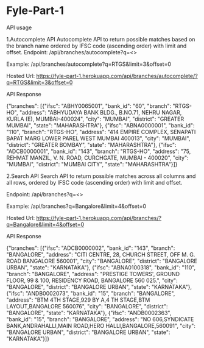 # Fyle-Part-1
API usage

1.Autocomplete API Autocomplete API to return possible matches based on the branch name ordered by IFSC code (ascending order) with limit and offset.
Endpoint: /api/branches/autocomplete?q=<>

Example: /api/branches/autocomplete?q=RTGS&limit=3&offset=0

Hosted Url:
https://fyle-part-1.herokuapp.com/api/branches/autocomplete/?q=RTGS&limit=3&offset=0

API Response

{"branches": [{"ifsc": "ABHY0065001", "bank_id": "60", "branch": "RTGS-HO", "address": "ABHYUDAYA BANK BLDG., B.NO.71, NEHRU NAGAR, KURLA (E), MUMBAI-400024", "city": "MUMBAI", "district": "GREATER MUMBAI", "state": "MAHARASHTRA"}, {"ifsc": "ABNA0000001", "bank_id": "110", "branch": "RTGS-HO", "address": "414 EMPIRE COMPLEX, SENAPATI BAPAT MARG LOWER PAREL WEST MUMBAI 400013", "city": "MUMBAI", "district": "GREATER BOMBAY", "state": "MAHARASHTRA"}, {"ifsc": "ADCB0000001", "bank_id": "143", "branch": "RTGS-HO", "address": "75, REHMAT MANZIL, V. N. ROAD, CURCHGATE, MUMBAI - 400020", "city": "MUMBAI", "district": "MUMBAI CITY", "state": "MAHARASHTRA"}]}

2.Search API
Search API to return possible matches across all columns and all rows, ordered by IFSC code (ascending order) with limit and offset.

Endpoint: /api/branches?q=<>

Example: /api/branches?q=Bangalore&limit=4&offset=0

Hosted Url:
https://fyle-part-1.herokuapp.com/api/branches/?q=Bangalore&limit=4&offset=0

API Response

{"branches": [{"ifsc": "ADCB0000002", "bank_id": "143", "branch": "BANGALORE", "address": "CITI CENTRE, 28, CHURCH STREET, OFF M. G. ROAD BANGALORE 560001", "city": "BANGALORE", "district": "BANGALORE URBAN", "state": "KARNATAKA"}, {"ifsc": "ABNA0100318", "bank_id": "110", "branch": "BANGALORE", "address": "PRESTIGE TOWERS', GROUND FLOOR, 99 & 100, RESIDENCY ROAD, BANGALORE 560 025.", "city": "BANGALORE", "district": "BANGALORE URBAN", "state": "KARNATAKA"}, {"ifsc": "ANDB0002073", "bank_id": "15", "branch": "BANGALORE", "address": "BTM 4TH STAGE,929 BY A,4 TH STAGE,BTM LAYOUT,BANGALORE 560076", "city": "BANGALORE", "district": "BANGALORE", "state": "KARNATAKA"}, {"ifsc": "ANDB0002363", "bank_id": "15", "branch": "BANGALORE", "address": "NO 606,SYNDICATE BANK,ANDRAHALLI,MAIN ROAD,HERO HALLI,BANGALORE,560091", "city": "BANGALORE URBAN", "district": "BANGALORE URBAN", "state": "KARNATAKA"}]}

